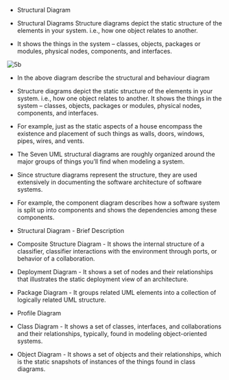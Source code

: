 * Structural Diagram
* Structural Diagrams Structure diagrams depict the static structure of the elements in your system. i.e., how one object relates to another.

* It shows the things in the system – classes, objects, packages or modules, physical nodes, components, and interfaces.

 ![5b](https://user-images.githubusercontent.com/102752587/161426318-2a02e936-e10a-4b03-b872-da53c47062a6.png)



* In the above diagram describe the structural and behaviour diagram

* Structure diagrams depict the static structure of the elements in your system. i.e., how one object relates to another. It shows the things in the system – classes, objects, packages or modules, physical nodes, components, and interfaces.

* For example, just as the static aspects of a house encompass the existence and placement of such things as walls, doors, windows, pipes, wires, and vents.

* The Seven UML structural diagrams are roughly organized around the major groups of things you’ll find when modeling a system.

* Since structure diagrams represent the structure, they are used extensively in documenting the software architecture of software systems.

* For example, the component diagram describes how a software system is split up into components and shows the dependencies among these components.

* Structural Diagram - Brief Description

* Composite Structure Diagram - It shows the internal structure of a classifier, classifier interactions with the environment through ports, or behavior of a collaboration.

* Deployment Diagram - It shows a set of nodes and their relationships that illustrates the static deployment view of an architecture.

* Package Diagram - It groups related UML elements into a collection of logically related UML structure.

* Profile Diagram

* Class Diagram - It shows a set of classes, interfaces, and collaborations and their relationships, typically, found in modeling object-oriented systems.

* Object Diagram - It shows a set of objects and their relationships, which is the static snapshots of instances of the things found in class diagrams.

